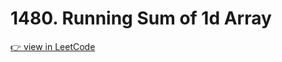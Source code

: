 # 1480. Running Sum of 1d Array

[👉 view in LeetCode](https://leetcode.com/problems/running-sum-of-1d-array/)
